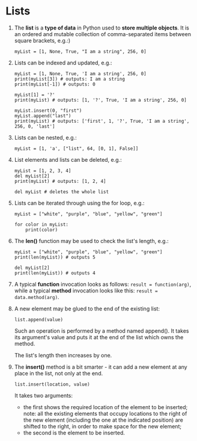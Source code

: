 # Lists
1. The **list** is a **type of data** in Python used to **store multiple objects**. It is an ordered and mutable collection of comma-separated items between square brackets, e.g.:)
   ```
   myList = [1, None, True, "I am a string", 256, 0]
   ```
2. Lists can be indexed and updated, e.g.:
   ```
   myList = [1, None, True, 'I am a string', 256, 0]
   print(myList[3]) # outputs: I am a string
   print(myList[-1]) # outputs: 0

   myList[1] = '?'
   print(myList) # outputs: [1, '?', True, 'I am a string', 256, 0]

   myList.insert(0, "first")
   myList.append("last")
   print(myList) # outputs: ['first', 1, '?', True, 'I am a string', 256, 0, 'last']
   ```
3. Lists can be nested, e.g.: 
   ```
   myList = [1, 'a', ["list", 64, [0, 1], False]]
   ```
4. List elements and lists can be deleted, e.g.:
   ```
   myList = [1, 2, 3, 4]
   del myList[2]
   print(myList) # outputs: [1, 2, 4]

   del myList # deletes the whole list
   ```
5. Lists can be iterated through using the for loop, e.g.:
   ```
   myList = ["white", "purple", "blue", "yellow", "green"]

   for color in myList:
       print(color)
    ```
6. The **len()** function may be used to check the list's length, e.g.:
   ```
   myList = ["white", "purple", "blue", "yellow", "green"]
   print(len(myList)) # outputs 5

   del myList[2]
   print(len(myList)) # outputs 4
   ```

7. A typical **function** invocation looks as follows: ```result = function(arg)```, while a typical **method** invocation looks like this: ```result = data.method(arg)```.

8. A new element may be glued to the end of the existing list:
   ```
   list.append(value)
   ```
   Such an operation is performed by a method named append(). It takes its argument's value and puts it at the end of the list which owns the method.

   The list's length then increases by one.

9. The **insert()** method is a bit smarter - it can add a new element at any place in the list, not only at the end.
    ```
    list.insert(location, value)
    ```
    It takes two arguments:

   - the first shows the required location of the element to be inserted; note: all the existing elements that occupy locations to the right of the new element (including the one at the indicated position) are shifted to the right, in order to make space for the new element;
   - the second is the element to be inserted.

